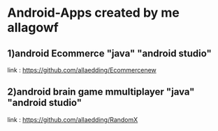 # Android-Apps created  by me allagowf

## 1)android Ecommerce "java" "android studio"

link : https://github.com/allaedding/Ecommercenew

## 2)android brain game mmultiplayer "java" "android studio"

link : https://github.com/allaedding/RandomX
